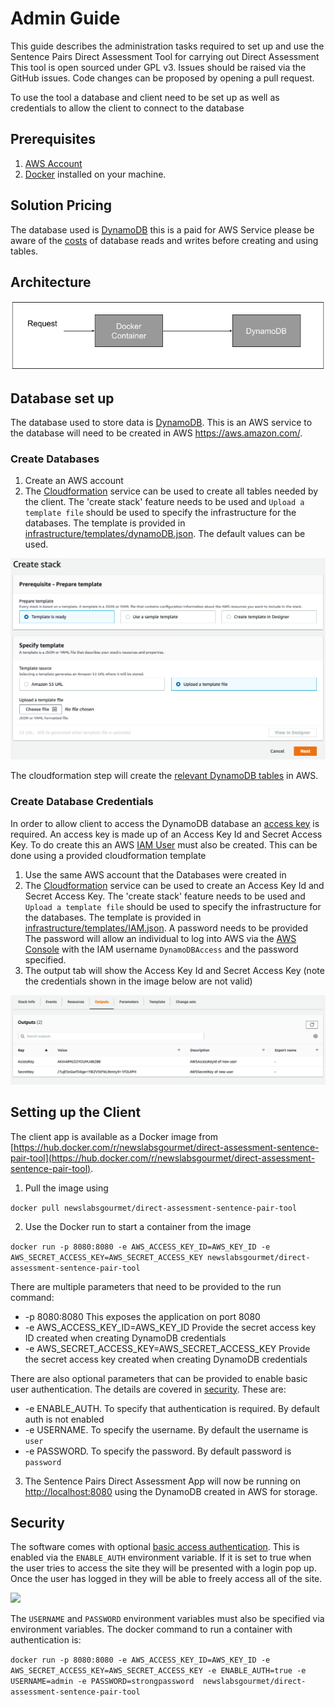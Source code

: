 # Admin Guide

This guide describes the administration tasks required to set up and use the Sentence Pairs Direct Assessment Tool for carrying out Direct Assessment This tool is open sourced under GPL v3. Issues should be raised via the GitHub issues. Code changes can be proposed by opening a pull request.

To use the tool a database and client need to be set up as well as credentials to allow the client to connect to the database

## Prerequisites

1. [AWS Account](https://aws.amazon.com/premiumsupport/knowledge-center/create-and-activate-aws-account/)
2. [Docker](https://docs.docker.com/get-docker/) installed on your machine.

## Solution Pricing

The database used is [DynamoDB](https://aws.amazon.com/dynamodb/) this is a paid for AWS Service please be aware of the [costs](https://aws.amazon.com/dynamodb/pricing/) of database reads and writes before creating and using tables.

## Architecture

![](./images/basicArchitecture.png)

## Database set up

The database used to store data is [DynamoDB](https://aws.amazon.com/dynamodb/). This is an AWS service to the database will need to be created in AWS https://aws.amazon.com/.

### Create Databases

1. Create an AWS account
2. The [Cloudformation](https://aws.amazon.com/cloudformation/) service can be used to create all tables needed by the client. The 'create stack' feature needs to be used and `Upload a template file` should be used to specify the infrastructure for the databases. The template is provided in  [infrastructure/templates/dynamoDB.json](../infrastructure/templates/dynamoDB.json). The default values can be used.

![](./images/cloudformation.png)

The cloudformation step will create the [relevant DynamoDB tables](./development.md#database-tables) in AWS.

### Create Database Credentials

In order to allow client to access the DynamoDB database an [access key](https://aws.amazon.com/premiumsupport/knowledge-center/create-access-key/) is required. An access key is made up of an Access Key Id and Secret Access Key. To do create this an AWS [IAM User](https://docs.aws.amazon.com/IAM/latest/UserGuide/introduction_identity-management.html) must also be created. This can be done using a provided cloudformation template

1. Use the same AWS account that the Databases were created in
2. The [Cloudformation](https://aws.amazon.com/cloudformation/) service can be used to create an Access Key Id and Secret Access Key. The 'create stack' feature needs to be used and `Upload a template file` should be used to specify the infrastructure for the databases. The template is provided in [infrastructure/templates/IAM.json](../infrastructure/templates/IAM.json). A password needs to be provided The password will allow an individual to log into AWS via the [AWS Console](https://aws.amazon.com/console/) with the IAM username `DynamoDBAccess` and the password specified.
3. The output tab will show the Access Key Id and Secret Access Key (note the credentials shown in the image below are not valid)

![](./images/credentials.png)

## Setting up the Client 

The client app is available as a Docker image from [https://hub.docker.com/r/newslabsgourmet/direct-assessment-sentence-pair-tool](https://hub.docker.com/r/newslabsgourmet/direct-assessment-sentence-pair-tool).

1. Pull the image using 

```docker pull newslabsgourmet/direct-assessment-sentence-pair-tool```

2. Use the Docker run to start a container from the image

```docker run -p 8080:8080 -e AWS_ACCESS_KEY_ID=AWS_KEY_ID -e AWS_SECRET_ACCESS_KEY=AWS_SECRET_ACCESS_KEY newslabsgourmet/direct-assessment-sentence-pair-tool```

There are multiple parameters that need to be provided to the run command:

* -p 8080:8080 This exposes the application on port 8080
* -e AWS_ACCESS_KEY_ID=AWS_KEY_ID Provide the secret access key ID created when creating DynamoDB credentials
* -e AWS_SECRET_ACCESS_KEY=AWS_SECRET_ACCESS_KEY Provide the secret access key created when creating DynamoDB credentials

There are also optional parameters that can be provided to enable basic user authentication. The details are covered in [security](#security). These are:

* -e ENABLE_AUTH. To specify that authentication is required. By default auth is not enabled
* -e USERNAME. To specify the username. By default the username is `user`
* -e PASSWORD. To specify the password. By default password is `password`

3. The Sentence Pairs Direct Assessment App will now be running on [http://localhost:8080](http:localhost:8080) using the DynamoDB created in AWS for storage.

## Security

The software comes with optional [basic access authentication](https://en.wikipedia.org/wiki/Basic_access_authentication). This is enabled via the `ENABLE_AUTH` environment variable. If it is set to true when the user tries to access the site they will be presented with a login pop up. Once the user has logged in they will be able to freely access all of the site.

![](./images/login.png)

The `USERNAME` and `PASSWORD` environment variables must also be specified via environment variables. The docker command to run a container with authentication is:

```docker run -p 8080:8080 -e AWS_ACCESS_KEY_ID=AWS_KEY_ID -e AWS_SECRET_ACCESS_KEY=AWS_SECRET_ACCESS_KEY -e ENABLE_AUTH=true -e USERNAME=admin -e PASSWORD=strongpassword  newslabsgourmet/direct-assessment-sentence-pair-tool```
